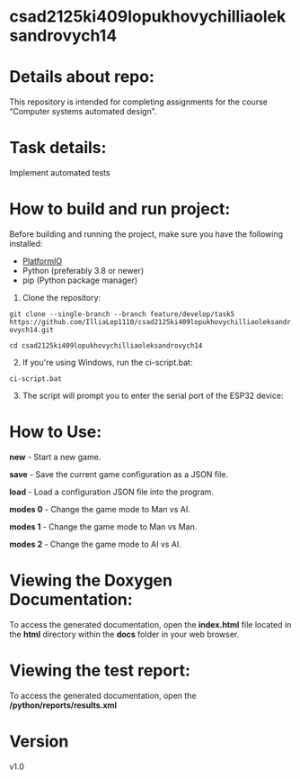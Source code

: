 #  csad2125ki409lopukhovychilliaoleksandrovych14 

# Details about repo:
This repository is intended for completing assignments for the course “Computer systems automated design”.

# Task details:
Implement automated tests

# How to build and run project:
Before building and running the project, make sure you have the following installed:

- [PlatformIO](https://platformio.org/install)
- Python (preferably 3.8 or newer)
- pip (Python package manager)

1. Clone the repository:

```git clone --single-branch --branch feature/develop/task5 https://github.com/IlliaLop1110/csad2125ki409lopukhovychilliaoleksandrovych14.git```

```cd csad2125ki409lopukhovychilliaoleksandrovych14 ```

2. If you're using Windows, run the ci-script.bat:

```ci-script.bat```

3. The script will prompt you to enter the serial port of the ESP32 device:

# How to Use:

**new** - Start a new game.

**save** - Save the current game configuration as a JSON file.

**load** - Load a configuration JSON file into the program.

**modes 0** - Change the game mode to Man vs AI.

**modes 1** - Change the game mode to Man vs Man.

**modes 2** - Change the game mode to AI vs AI.

# Viewing the Doxygen Documentation:

To access the generated documentation, open the **index.html** file located in the **html** directory within the **docs** folder in your web browser.

# Viewing the test report:

To access the generated documentation, open the **/python/reports/results.xml**

# Version
v1.0